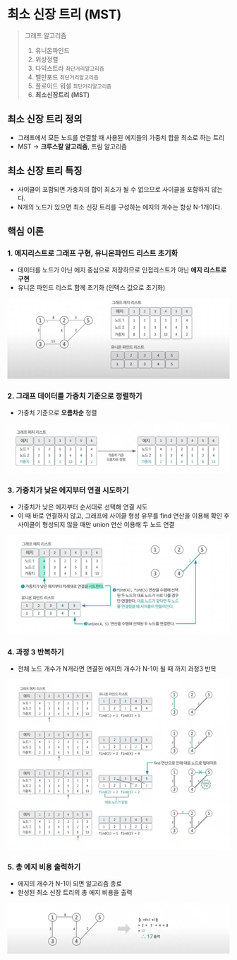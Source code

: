 # 최소 신장 트리 (MST)

> 그래프 알고리즘
> 1. 유니온파인드
> 2. 위상정렬
> 3. 다익스트라 `최단거리알고리즘`
> 4. 벨만포드 `최단거리알고리즘`
> 5. 플로이드 워셜 `최단거리알고리즘`
> 6. **최소신장트리 (MST)**

## 최소 신장 트리 정의
- 그래프에서 모든 노드를 연결할 때 사용된 에지들의 가중치 합을 최소로 하는 트리
- MST -> **크루스칼 알고리즘**, 프림 알고리즘

## 최소 신장 트리 특징
- 사이클이 포함되면 가중치의 합이 최소가 될 수 없으므로 사이클을 포함하지 않는다.
- N개의 노드가 있으면 최소 신장 트리를 구성하는 에지의 개수는 항상 N-1개이다.

## 핵심 이론

### 1. 에지리스트로 그래프 구현, 유니온파인드 리스트 초기화
- 데이터를 노드가 아닌 에지 중심으로 저장하므로 인접리스트가 아닌 **에지 리스트로 구현**
- 유니온 파인드 리스트 함께 초기화 (인덱스 값으로 초기화)

![24_MST_1.png](img/24_MST_1.png)

### 2. 그래프 데이터를 가중치 기준으로 정렬하기
- 가중치 기준으로 **오름차순** 정렬

![24_MST_2.png](img/24_MST_2.png)

### 3. 가중치가 낮은 에지부터 연결 시도하기
- 가중치가 낮은 에지부터 순서대로 선택해 연결 시도
- 이 때 바로 연결하지 않고, 그래프에 사이클 형성 유무를 find 연산을 이용해 확인 후 사이클이 형성되지 않을 때만 union 연산 이용해 두 노드 연결

![24_MST_3.png](img/24_MST_3.png)

### 4. 과정 3 반복하기
- 전체 노드 개수가 N개라면 연결한 에지의 개수가 N-1이 될 때 까지 과정3 반복

![24_MST_4.png](img/24_MST_4.png)

### 5. 총 에지 비용 출력하기
- 에지의 개수가 N-1이 되면 알고리즘 종료
- 완성된 최소 신장 트리의 총 에지 비용을 출력

![24_MST_5.png](img/24_MST_5.png)

